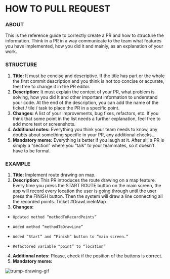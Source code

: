 # HOW TO PULL REQUEST

### ABOUT

This is the reference guide to correctly create a PR and how to structure the information. Think in a PR in a way communicate to the team what features you have implemented, how you did it and mainly, as an explanation of your work.

### STRUCTURE

1.	**Title:** It must be concise and descriptive. If the title has part or the whole the first commit description and you think is not too concise or accurate, feel free to change it in the PR editor.
2.	**Description:** It must explain the context of your PR, what problem is solving, how you did it and other important information to understand your code. At the end of the description, you can add the name of the ticket / tile / task to place the PR in a specific point.
3.	**Changes:** A list of your improvements, bug fixes, refactors, etc. If you think that some point in the list needs a further explanation, feel free to add more text or screenshots.
4.	**Additional notes:** Everything you think your team needs to know, any doubts about something specific in your PR, any additional checks…
5.	**Mandatory meme:** Everything is better if you laugh at it. After all, a PR is simply a “section” where you “talk” to your teammates, so it doesn’t have to be formal.

### EXAMPLE

1.	**Title:** Implement route drawing on map.
2.	**Description:** This PR introduces the route drawing on a map feature. Every time you press the START ROUTE button on the main screen, the app will record every location the user is going through until the user press the FINISH button. Then the system will draw a line connecting all the recorded points. Ticket #DrawLineInMap
3.	**Changes:**
  -		Updated method “methodToRecordPoints”
  -		Added method “methodToDrawLine”
  -		Added “Start” and “Finish” button to “main screen.”
  -		Refactored variable “point” to “location”
4.	**Additional notes:** Please, check if the position of the buttons is correct.
5.	**Mandatory meme:**
   
![trump-drawing-gif](https://github.com/Terciodecuplo/Wheely/assets/112321922/c87c9504-e414-49f2-b3f6-ed878700f74e)
